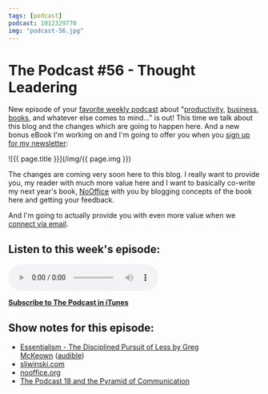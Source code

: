 ```yaml
---
tags: [podcast]
podcast: 1012329770
img: "podcast-56.jpg"
---
```


# The Podcast #56 - Thought Leadering

New episode of your [favorite weekly podcast][p] about "[productivity](/productivity), [business](/business), [books](/books), and whatever else comes to mind..." is out! This time we talk about this blog and the changes which are going to happen here. And a new bonus eBook I'm working on and I'm going to offer you when you [sign up for my newsletter](https://sliwinski.com/passion):

<!--More-->

![{{ page.title }}](/img/{{ page.img }})

The changes are coming very soon here to this blog. I really want to provide you, my reader with much more value here and I want to basically co-write my next year's book, [NoOffice](https://sliwinski.com/nooffice) with you by blogging concepts of the book here and getting your feedback. 

And I'm going to actually provide you with even more value when we [connect via email](https://sliwinski.com/passion). 

## Listen to this week's episode:

<audio controls>
<source src="https://files.nozbe.com/podcast/056.mp3" type="audio/mpeg">
</audio>

**[Subscribe to The Podcast in iTunes][i]**

## Show notes for this episode:

  * [Essentialism - The Disciplined Pursuit of Less by Greg McKeown](https://www.amazon.com/Essentialism-Disciplined-Pursuit-Greg-McKeown/dp/0804137382?ie=UTF8&tag=radexio-20) ([audible](http://www.audible.com/pd/Self-Development/Essentialism-Audiobook/B00IWZ6XGA?tag=radexio-20))
  * [sliwinski.com](https://sliwinski.com/)
  * [nooffice.org](https://nooffice.org/)
  * [The Podcast 18 and the Pyramid of Communication](/podcast-18)

[e]: /podcast-56
[p]: /podcast
[n]: https://michael.gratis/nozbe
[r]: https://michael.gratis/radex
[i]: https://michael.gratis/thepodcast